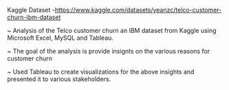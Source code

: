 Kaggle Dataset -https://www.kaggle.com/datasets/yeanzc/telco-customer-churn-ibm-dataset

~ Analysis of the Telco customer churn an IBM dataset from Kaggle using Microsoft Excel, MySQL and Tableau.

~ The goal of the analysis is provide insignts on the various reasons for customer churn

~ Used Tableau to create visualizations for the above insights and presented it to various stakeholders.
